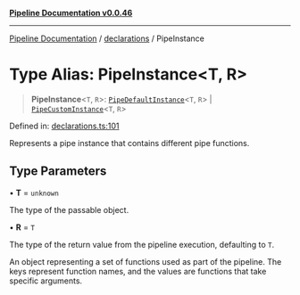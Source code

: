 [**Pipeline Documentation v0.0.46**](../../README.md)

***

[Pipeline Documentation](../../modules.md) / [declarations](../README.md) / PipeInstance

# Type Alias: PipeInstance\<T, R\>

> **PipeInstance**\<`T`, `R`\>: [`PipeDefaultInstance`](../interfaces/PipeDefaultInstance.md)\<`T`, `R`\> \| [`PipeCustomInstance`](../interfaces/PipeCustomInstance.md)\<`T`, `R`\>

Defined in: [declarations.ts:101](https://github.com/stonemjs/pipeline/blob/bdafb2a2f2d57df256cc97fee41b6f9b9fdd69f9/src/declarations.ts#L101)

Represents a pipe instance that contains different pipe functions.

## Type Parameters

• **T** = `unknown`

The type of the passable object.

• **R** = `T`

The type of the return value from the pipeline execution, defaulting to `T`.

An object representing a set of functions used as part of the pipeline.
The keys represent function names, and the values are functions that take specific arguments.
